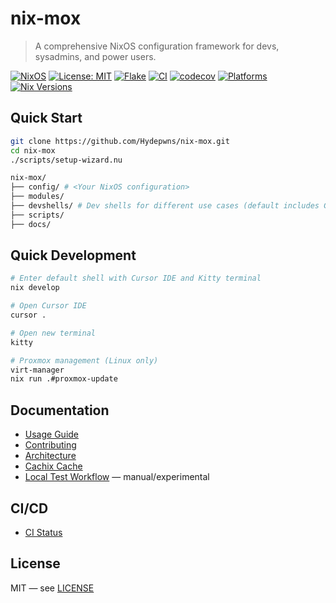 # nix-mox

> A comprehensive NixOS configuration framework for devs, sysadmins, and power users.

[![NixOS](https://img.shields.io/badge/NixOS-21.11-blue.svg)](https://nixos.org/)
[![License: MIT](https://img.shields.io/badge/License-MIT-yellow.svg)](https://opensource.org/licenses/MIT)
[![Flake](https://img.shields.io/badge/Flake-Enabled-green.svg)](https://nixos.wiki/wiki/Flakes)
[![CI](https://github.com/Hydepwns/nix-mox/workflows/CI%20(Simplified)/badge.svg)](https://github.com/Hydepwns/nix-mox/actions/workflows/ci.yml)
[![codecov](https://codecov.io/gh/Hydepwns/nix-mox/branch/main/graph/badge.svg?token=0Uuau6V5pl)](https://codecov.io/gh/Hydepwns/nix-mox)
[![Platforms](https://img.shields.io/badge/platforms-x86_64%20%7C%20aarch64%20%7C%20Linux%20%7C%20macOS-blue.svg)](https://github.com/Hydepwns/nix-mox/actions)
[![Nix Versions](https://img.shields.io/badge/nix%20versions-2.19.2%20%7C%202.20.1-green.svg)](https://github.com/Hydepwns/nix-mox/actions)

## Quick Start

```bash
git clone https://github.com/Hydepwns/nix-mox.git
cd nix-mox
./scripts/setup-wizard.nu
```

```bash
nix-mox/
├── config/ # <Your NixOS configuration>
├── modules/
├── devshells/ # Dev shells for different use cases (default includes Cursor IDE, Kitty terminal, Proxmox tools)
├── scripts/
├── docs/
```

## Quick Development

```bash
# Enter default shell with Cursor IDE and Kitty terminal
nix develop

# Open Cursor IDE
cursor .

# Open new terminal
kitty

# Proxmox management (Linux only)
virt-manager
nix run .#proxmox-update
```

## Documentation

- [Usage Guide](docs/USAGE.md)
- [Contributing](docs/CONTRIBUTING.md)
- [Architecture](docs/architecture/ARCHITECTURE.md)
- [Cachix Cache](https://app.cachix.org/cache/nix-mox)
- [Local Test Workflow](https://github.com/Hydepwns/nix-mox/actions/workflows/test-local.yml) — manual/experimental

## CI/CD

- [CI Status](https://github.com/Hydepwns/nix-mox/actions/workflows/ci.yml)

## License

MIT — see [LICENSE](LICENSE)
